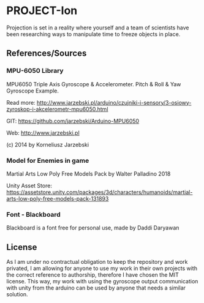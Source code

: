 # PROJECT-Ion
Projection is set in a reality where yourself and a team of scientists have been researching ways to manipulate time to freeze objects in place. 

## References/Sources
### MPU-6050 Library
MPU6050 Triple Axis Gyroscope & Accelerometer. Pitch & Roll & Yaw Gyroscope Example.

Read more: http://www.jarzebski.pl/arduino/czujniki-i-sensory/3-osiowy-zyroskop-i-akcelerometr-mpu6050.html

GIT: https://github.com/jarzebski/Arduino-MPU6050

Web: http://www.jarzebski.pl

(c) 2014 by Korneliusz Jarzebski

### Model for Enemies in game

Martial Arts Low Poly Free Models Pack by Walter Palladino 2018

Unity Asset Store: https://assetstore.unity.com/packages/3d/characters/humanoids/martial-arts-low-poly-free-models-pack-131893

### Font - Blackboard

Blackboard is a font free for personal use, made by Daddi Daryawan

## License
As I am under no contractual obligation to keep the repository and work privated, I am allowing for anyone to use my work in their own projects with the correct reference to authorship, therefore I have chosen the MIT license. This way, my work with using the gyroscope output communication with unity from the arduino can be used by anyone that needs a similar solution.
